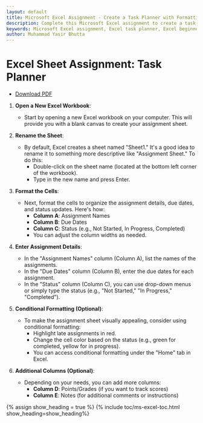 ```yaml
---
layout: default
title: Microsoft Excel Assignment - Create a Task Planner with Formatting and Conditional Formatting  
description: Complete this Microsoft Excel assignment to create a task planner. Learn to format cells, rename sheets, organize assignments, apply conditional formatting, and track progress. Perfect for beginners to enhance their Excel skills.  
keywords: Microsoft Excel assignment, Excel task planner, Excel beginner assignment, Excel conditional formatting, Excel cell formatting, Excel sheet renaming, Excel progress tracking, Excel tutorial for beginners, Excel practice assignment, Excel task management
author: Muhammad Yasir Bhutta
---
```


# Excel Sheet Assignment: Task Planner

- [Download PDF](assign5.pdf)  

1. **Open a New Excel Workbook**:
   - Start by opening a new Excel workbook on your computer. This will provide you with a blank canvas to create your assignment sheet.

2. **Rename the Sheet**:
   - By default, Excel creates a sheet named "Sheet1." It's a good idea to rename it to something more descriptive like "Assignment Sheet." To do this:
     - Double-click on the sheet name (located at the bottom left corner of the workbook).
     - Type in the new name and press Enter.

3. **Format the Cells**:
   - Next, format the cells to organize the assignment details, due dates, and status updates. Here's how:
     - **Column A**: Assignment Names
     - **Column B**: Due Dates
     - **Column C**: Status (e.g., Not Started, In Progress, Completed)
     - You can adjust the column widths as needed.

4. **Enter Assignment Details**:
   - In the "Assignment Names" column (Column A), list the names of the assignments.
   - In the "Due Dates" column (Column B), enter the due dates for each assignment.
   - In the "Status" column (Column C), you can use drop-down menus or simply type the status (e.g., "Not Started," "In Progress," "Completed").

5. **Conditional Formatting (Optional)**:
   - To make the assignment sheet visually appealing, consider using conditional formatting:
     - Highlight late assignments in red.
     - Change the cell color based on the status (e.g., green for completed, yellow for in progress).
     - You can access conditional formatting under the "Home" tab in Excel.

6. **Additional Columns (Optional)**:
   - Depending on your needs, you can add more columns:
     - **Column D**: Points/Grades (if you want to track scores)
     - **Column E**: Notes (for additional comments or instructions)

{% assign show_heading = true %}
{% include toc/ms-excel-toc.html show_heading=show_heading%}

<script async src="https://pagead2.googlesyndication.com/pagead/js/adsbygoogle.js?client=ca-pub-1602443888929206"
     crossorigin="anonymous"></script>
<ins class="adsbygoogle"
     style="display:block"
     data-ad-format="autorelaxed"
     data-ad-client="ca-pub-1602443888929206"
     data-ad-slot="7879511511"></ins>
<script>
     (adsbygoogle = window.adsbygoogle || []).push({});
</script>